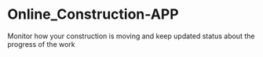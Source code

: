 # Online_Construction-APP
Monitor how your construction is moving and keep updated status about the progress of the work
